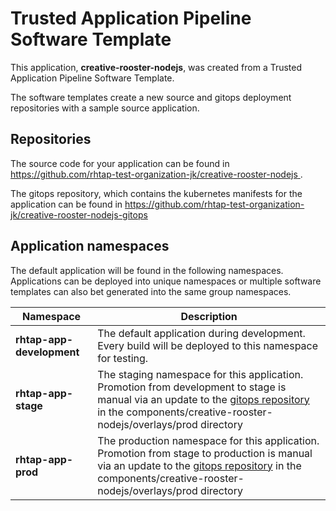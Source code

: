 # Trusted Application Pipeline Software Template

This application, **creative-rooster-nodejs**, was created from a Trusted Application Pipeline Software Template.

The software templates create a new source and gitops deployment repositories with a sample source application. 

## Repositories

The source code for your application can be found in [https://github.com/rhtap-test-organization-jk/creative-rooster-nodejs ](https://github.com/rhtap-test-organization-jk/creative-rooster-nodejs ).
 
The gitops repository, which contains the kubernetes manifests for the application can be found in 
[https://github.com/rhtap-test-organization-jk/creative-rooster-nodejs-gitops ](https://github.com/rhtap-test-organization-jk/creative-rooster-nodejs-gitops ) 

## Application namespaces 

The default application will be found in the following namespaces. Applications can be deployed into unique namespaces or multiple software templates can also bet generated into the same group namespaces.  

|  Namespace   |  Description   |  
| -------- | -------- |   
| **rhtap-app-development** | The default application during development. Every build will be deployed to this namespace for testing. | 
| **rhtap-app-stage** | The staging namespace for this application. Promotion from development to stage is manual via an update to the [gitops repository](https://github.com/rhtap-test-organization-jk/creative-rooster-nodejs-gitops ) in the components/creative-rooster-nodejs/overlays/prod directory |  
| **rhtap-app-prod** | The production namespace for this application. Promotion from stage to production is manual via an update to the [gitops repository](https://github.com/rhtap-test-organization-jk/creative-rooster-nodejs-gitops ) in the components/creative-rooster-nodejs/overlays/prod directory | 